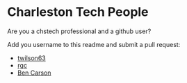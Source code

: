 # Charleston Tech People

Are you a chstech professional and a github user?

Add you username to this readme and submit a pull request:

- [twilson63](https://github.com/twilson63)
- [rgc](https://github.com/rgc)
- [Ben Carson](https://github.com/catsandcode)
